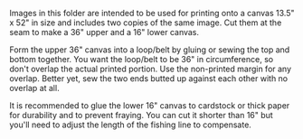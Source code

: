 Images in this folder are intended to be used for printing onto a canvas 13.5" x 52" in size and includes two copies of the same image. Cut them at the seam to make a 36" upper and a 16" lower canvas.

Form the upper 36" canvas into a loop/belt by gluing or sewing the top and bottom together. You want the loop/belt to be 36" in circumference, so don't overlap the actual printed portion. Use the non-printed margin for any overlap. Better yet, sew the two ends butted up against each other with no overlap at all.

It is recommended to glue the lower 16" canvas to cardstock or thick paper for durability and to prevent fraying. You can cut it shorter than 16" but you'll need to adjust the length of the fishing line to compensate.